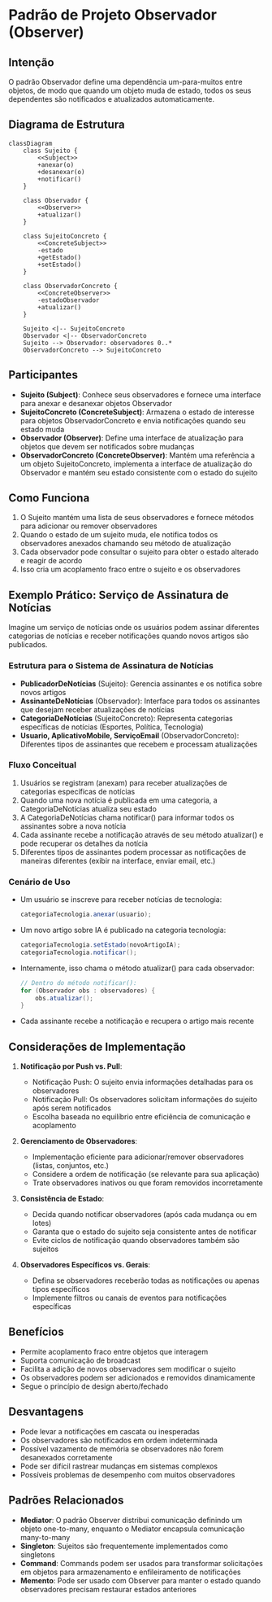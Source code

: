 # Padrão de Projeto Observador (Observer)

## Intenção

O padrão Observador define uma dependência um-para-muitos entre objetos, de modo que quando um objeto muda de estado,
todos os seus dependentes são notificados e atualizados automaticamente.

## Diagrama de Estrutura

```mermaid
classDiagram
    class Sujeito {
        <<Subject>>
        +anexar(o)
        +desanexar(o)
        +notificar()
    }

    class Observador {
        <<Observer>>
        +atualizar()
    }

    class SujeitoConcreto {
        <<ConcreteSubject>>
        -estado
        +getEstado()
        +setEstado()
    }

    class ObservadorConcreto {
        <<ConcreteObserver>>
        -estadoObservador
        +atualizar()
    }

    Sujeito <|-- SujeitoConcreto
    Observador <|-- ObservadorConcreto
    Sujeito --> Observador: observadores 0..*
    ObservadorConcreto --> SujeitoConcreto
```

## Participantes

- **Sujeito (Subject)**: Conhece seus observadores e fornece uma interface para anexar e desanexar objetos Observador
- **SujeitoConcreto (ConcreteSubject)**: Armazena o estado de interesse para objetos ObservadorConcreto e envia
  notificações quando seu estado muda
- **Observador (Observer)**: Define uma interface de atualização para objetos que devem ser notificados sobre mudanças
- **ObservadorConcreto (ConcreteObserver)**: Mantém uma referência a um objeto SujeitoConcreto, implementa a interface
  de atualização do Observador e mantém seu estado consistente com o estado do sujeito

## Como Funciona

1. O Sujeito mantém uma lista de seus observadores e fornece métodos para adicionar ou remover observadores
2. Quando o estado de um sujeito muda, ele notifica todos os observadores anexados chamando seu método de atualização
3. Cada observador pode consultar o sujeito para obter o estado alterado e reagir de acordo
4. Isso cria um acoplamento fraco entre o sujeito e os observadores

## Exemplo Prático: Serviço de Assinatura de Notícias

Imagine um serviço de notícias onde os usuários podem assinar diferentes categorias de notícias e receber notificações
quando novos artigos são publicados.

### Estrutura para o Sistema de Assinatura de Notícias

- **PublicadorDeNotícias** (Sujeito): Gerencia assinantes e os notifica sobre novos artigos
- **AssinanteDeNotícias** (Observador): Interface para todos os assinantes que desejam receber atualizações de notícias
- **CategoriaDeNotícias** (SujeitoConcreto): Representa categorias específicas de notícias (Esportes, Política,
  Tecnologia)
- **Usuario, AplicativoMobile, ServiçoEmail** (ObservadorConcreto): Diferentes tipos de assinantes que recebem e
  processam atualizações

### Fluxo Conceitual

1. Usuários se registram (anexam) para receber atualizações de categorias específicas de notícias
2. Quando uma nova notícia é publicada em uma categoria, a CategoriaDeNotícias atualiza seu estado
3. A CategoriaDeNotícias chama notificar() para informar todos os assinantes sobre a nova notícia
4. Cada assinante recebe a notificação através de seu método atualizar() e pode recuperar os detalhes da notícia
5. Diferentes tipos de assinantes podem processar as notificações de maneiras diferentes (exibir na interface, enviar
   email, etc.)

### Cenário de Uso

- Um usuário se inscreve para receber notícias de tecnologia:
  ```java
  categoriaTecnologia.anexar(usuario);
  ```
- Um novo artigo sobre IA é publicado na categoria tecnologia:
  ```java
  categoriaTecnologia.setEstado(novoArtigoIA);
  categoriaTecnologia.notificar();
  ```
- Internamente, isso chama o método atualizar() para cada observador:
  ```java
  // Dentro do método notificar():
  for (Observador obs : observadores) {
      obs.atualizar();
  }
  ```
- Cada assinante recebe a notificação e recupera o artigo mais recente

## Considerações de Implementação

1. **Notificação por Push vs. Pull**:
    - Notificação Push: O sujeito envia informações detalhadas para os observadores
    - Notificação Pull: Os observadores solicitam informações do sujeito após serem notificados
    - Escolha baseada no equilíbrio entre eficiência de comunicação e acoplamento

2. **Gerenciamento de Observadores**:
    - Implementação eficiente para adicionar/remover observadores (listas, conjuntos, etc.)
    - Considere a ordem de notificação (se relevante para sua aplicação)
    - Trate observadores inativos ou que foram removidos incorretamente

3. **Consistência de Estado**:
    - Decida quando notificar observadores (após cada mudança ou em lotes)
    - Garanta que o estado do sujeito seja consistente antes de notificar
    - Evite ciclos de notificação quando observadores também são sujeitos

4. **Observadores Específicos vs. Gerais**:
    - Defina se observadores receberão todas as notificações ou apenas tipos específicos
    - Implemente filtros ou canais de eventos para notificações específicas

## Benefícios

- Permite acoplamento fraco entre objetos que interagem
- Suporta comunicação de broadcast
- Facilita a adição de novos observadores sem modificar o sujeito
- Os observadores podem ser adicionados e removidos dinamicamente
- Segue o princípio de design aberto/fechado

## Desvantagens

- Pode levar a notificações em cascata ou inesperadas
- Os observadores são notificados em ordem indeterminada
- Possível vazamento de memória se observadores não forem desanexados corretamente
- Pode ser difícil rastrear mudanças em sistemas complexos
- Possíveis problemas de desempenho com muitos observadores

## Padrões Relacionados

- **Mediator**: O padrão Observer distribui comunicação definindo um objeto one-to-many, enquanto o Mediator encapsula
  comunicação many-to-many
- **Singleton**: Sujeitos são frequentemente implementados como singletons
- **Command**: Commands podem ser usados para transformar solicitações em objetos para armazenamento e enfileiramento de
  notificações
- **Memento**: Pode ser usado com Observer para manter o estado quando observadores precisam restaurar estados
  anteriores
